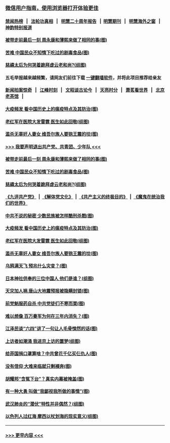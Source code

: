 ### [微信用户指南，使用浏览器打开体验更佳](https://github.com/gfw-breaker/banned-news1/blob/master/indexes/wechat-guide.md?t=0)
#### [禁闻热榜](热点新闻.md?t=0)  &nbsp;&nbsp;|&nbsp;&nbsp; [法轮功真相](https://github.com/gfw-breaker/truth/blob/master/README.md?t=0) &nbsp;&nbsp;|&nbsp;&nbsp; [明慧二十周年报告](https://github.com/gfw-breaker/mh-reports/blob/master/README.md?t=0) &nbsp;&nbsp;|&nbsp;&nbsp;[明慧期刊](https://github.com/gfw-breaker/mh-qikan) &nbsp;&nbsp;|&nbsp;&nbsp; [明慧海外之窗](https://github.com/gfw-breaker/mh-news/blob/master/README.md?t=0) &nbsp;&nbsp;|&nbsp;&nbsp; [神韵特别报道](https://github.com/gfw-breaker/mh-news/blob/master/shenyun.md?t=0)
#### [被带走前最后一刻 周永康和薄熙来做了相同的事(图)](../pages/p6/921991.md?t=02100733) 
#### [苦难 中国民众不知情下吃过的剧毒食品(图)](../pages/p6/921989.md?t=02100733) 
#### [慈禧太后为何哭着跪拜虚云老和尚?(组图)](../pages/p6/922157.md?t=02100733) 
#### 五毛举报越来越频繁，请网友们前往下载 [一键翻墙软件](https://github.com/gfw-breaker/ssr-accounts)，并将此项目推荐给亲友
#### [新闻拍案惊奇](https://github.com/gfw-breaker/banned-news1/blob/master/pages/link4.md) &nbsp;&nbsp;|&nbsp;&nbsp; [江峰时刻](https://github.com/gfw-breaker/banned-news1/blob/master/pages/link4.md) &nbsp;&nbsp;|&nbsp;&nbsp; [文昭谈古论今](https://github.com/gfw-breaker/banned-news1/blob/master/pages/link4.md) &nbsp;&nbsp;|&nbsp;&nbsp; [天亮时分](https://github.com/gfw-breaker/banned-news1/blob/master/pages/link4.md) &nbsp;&nbsp;|&nbsp;&nbsp; [萧茗看世界](https://github.com/gfw-breaker/banned-news1/blob/master/pages/link4.md) &nbsp;&nbsp;|&nbsp;&nbsp; [北京老茶馆](https://github.com/gfw-breaker/banned-news1/blob/master/pages/link4.md) &nbsp;&nbsp;|&nbsp;&nbsp; 
#### [大疫频发 看中国历史上的瘟疫特点及其防治(图)](../pages/p6/921239.md?t=02100733) 
#### [老红军在医院大发雷霆 医生如此回敬(组图)](../pages/p6/921788.md?t=02100733) 
#### [滥杀无辜奸人妻女 维吾尔族人要铇王震的坟(图)](../pages/p6/922253.md?t=02100733) 
#### [>>> 我要声明退出共产党、共青团、少年队 <<<](https://github.com/begood0513/goodnews/blob/master/quit/letter.md) 
#### [被带走前最后一刻 周永康和薄熙来做了相同的事(图)](../pages/p6/921991.md?t=02100733) 
#### [苦难 中国民众不知情下吃过的剧毒食品(图)](../pages/p6/921989.md?t=02100733) 
#### [慈禧太后为何哭着跪拜虚云老和尚?(组图)](../pages/p6/922157.md?t=02100733) 
#### [《九评共产党》](https://github.com/begood0513/9ping.md/blob/master/README.md) &nbsp;|&nbsp; [《解体党文化》](../../../../jtdwh.md/blob/master/README.md)  &nbsp;|&nbsp; [《共产主义的终极目的》](../../../../gczydzjmd.md/blob/master/README.md) &nbsp;|&nbsp; [《魔鬼在统治我们的世界》](../../../../mgztzwmdsj.md/blob/master/README.md) 
#### [中共不说的秘密 少数民族被怎样酷刑杀戮(图)](../pages/p6/922254.md?t=02100733) 
#### [大疫频发 看中国历史上的瘟疫特点及其防治(图)](../pages/p6/921239.md?t=02100733) 
#### [老红军在医院大发雷霆 医生如此回敬(组图)](../pages/p6/921788.md?t=02100733) 
#### [滥杀无辜奸人妻女 维吾尔族人要铇王震的坟(图)](../pages/p6/922253.md?t=02100733) 
#### [乌鸦满天飞 预兆什么灾变？(图)](../pages/p6/922250.md?t=02100733) 
#### [日本神社供奉的三位中国人 他们是谁？(组图)](../pages/p6/921987.md?t=02100733) 
#### [天灾加人祸 唐山大地震预报被隐瞒封锁(图)](../pages/p6/921901.md?t=02100733) 
#### [前党魁服药自杀 中共党徒们不寒而栗(图)](../pages/p6/921966.md?t=02100733) 
#### [难以想像 百万秦军为何在三年内消失？(图)](../pages/p6/921851.md?t=02100733) 
#### [江泽民谈“六四”讲了一句让人毛骨悚然的话(图)](../pages/p6/921002.md?t=02100733) 
#### [上访者如潮涌 我进京上访的噩梦(组图)](../pages/p6/921336.md?t=02100733) 
#### [给菲国捐口罩算啥？中共曾花千亿买仨仇人(图)](../pages/p6/921961.md?t=02100733) 
#### [没有信仰 大难来临就只剩裸奔(图)](../pages/p6/921715.md?t=02100733) 
#### [胡耀邦“含冤下台”？真实内幕被掩盖(图)](../pages/p6/919429.md?t=02100733) 
#### [有一种大勇 叫做“我鄙视我所做的事情”(图)](../pages/p6/921707.md?t=02100733) 
#### [武汉肺炎的“潜伏”特性并非偶然？(组图)](../pages/p6/921829.md?t=02100733) 
#### [以色列人过红海 摩西以杖划海的现实意义(组图)](../pages/p6/921603.md?t=02100733) 

----
#### [ >>> 更早内容 <<< ](../indexes/p6-earlier.md)
